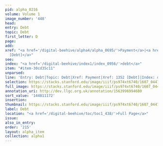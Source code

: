 ```yaml
---
pid: alpha_0216
volume: Volume 1
image_number: '448'
head:
entry: Debt
topic: Debt
first_letter: D
page:
add:
xref: "<a href='/digital-beehive/alpha4/alpha_0695/'>Payment</a>|<a href='/digital-beehive/num6/num_1914/'>1352
  [Debt]</a>"
see:
index: "<a href='/digital-beehive/index1/index_0956/'>debt</a>"
item: "#item-30cd35c11"
unparsed:
line: 'Entry: Debt|Topic: Debt|Xref: Payment|Xref: 1352 [Debt]|Index: debt|#item-30cd35c11'
selection: https://stacks.stanford.edu/image/iiif/ps974xt6740/1607_0447/772,1172,3003,613/full/0/default.jpg
full_image: https://stacks.stanford.edu/image/iiif/ps974xt6740/1607_0447/full/full/0/default.jpg
annotation_uri: http://dev.llgc.org.uk/annotation/1563996994680
sort_value: '144811172'
insertion:
thumbnail: https://stacks.stanford.edu/image/iiif/ps974xt6740/1607_0447/772,1172,600,180/250,/0/default.jpg
label: Debt
location: "<a href='/digital-beehive/toc/toc1_438/'>Full Page</a>"
issue:
also_in_entry:
order: '215'
layout: alpha_item
collection: alpha1
---
```

